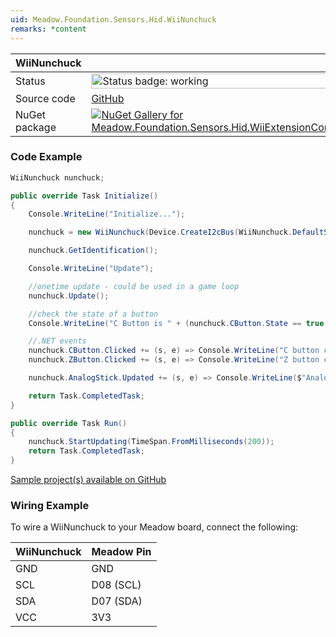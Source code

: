 ```yaml
---
uid: Meadow.Foundation.Sensors.Hid.WiiNunchuck
remarks: *content
---
```


| WiiNunchuck | |
|--------|--------|
| Status | <img src="https://img.shields.io/badge/Working-brightgreen" style="width: auto; height: -webkit-fill-available;" alt="Status badge: working" /> |
| Source code | [GitHub](https://github.com/WildernessLabs/Meadow.Foundation/tree/main/Source/Meadow.Foundation.Peripherals/Sensors.Hid.WiiExtensionControllers) |
| NuGet package | <a href="https://www.nuget.org/packages/Meadow.Foundation.Sensors.Hid.WiiExtensionControllers/" target="_blank"><img src="https://img.shields.io/nuget/v/Meadow.Foundation.Sensors.Hid.WiiExtensionControllers.svg?label=Meadow.Foundation.Sensors.Hid.WiiExtensionControllers" alt="NuGet Gallery for Meadow.Foundation.Sensors.Hid.WiiExtensionControllers" /></a> |

### Code Example

```csharp
WiiNunchuck nunchuck;

public override Task Initialize()
{
    Console.WriteLine("Initialize...");

    nunchuck = new WiiNunchuck(Device.CreateI2cBus(WiiNunchuck.DefaultSpeed));

    nunchuck.GetIdentification();

    Console.WriteLine("Update");

    //onetime update - could be used in a game loop
    nunchuck.Update();

    //check the state of a button
    Console.WriteLine("C Button is " + (nunchuck.CButton.State == true ? "pressed" : "not pressed"));

    //.NET events
    nunchuck.CButton.Clicked += (s, e) => Console.WriteLine("C button clicked");
    nunchuck.ZButton.Clicked += (s, e) => Console.WriteLine("Z button clicked");

    nunchuck.AnalogStick.Updated += (s, e) => Console.WriteLine($"Analog Stick {e.New.Horizontal}, {e.New.Vertical}");

    return Task.CompletedTask;
}

public override Task Run()
{
    nunchuck.StartUpdating(TimeSpan.FromMilliseconds(200));
    return Task.CompletedTask;
}

```

[Sample project(s) available on GitHub](https://github.com/WildernessLabs/Meadow.Foundation/tree/main/Source/Meadow.Foundation.Peripherals/Sensors.Hid.WiiExtensionControllers/Samples/WiiNunchuck_Sample)

### Wiring Example

To wire a WiiNunchuck to your Meadow board, connect the following:

| WiiNunchuck  | Meadow Pin  |
|---------|-------------|
| GND     | GND         |
| SCL     | D08 (SCL)   |
| SDA     | D07 (SDA)   |
| VCC     | 3V3         |
